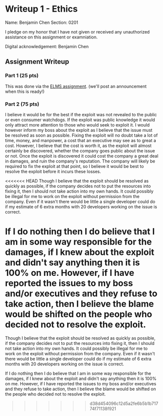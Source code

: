 # Writeup 1 - Ethics

Name: Benjamin Chen
Section: 0201

I pledge on my honor that I have not given or received any unauthorized assistance on this assignment or examniation.

Digital acknowledgement: Benjamin Chen

## Assignment Writeup

### Part 1 (25 pts)

This was done via the [ELMS assignment](). (we'll post an announcement when this is ready!)

### Part 2 (75 pts)

I believe it would be for the best if the exploit was not revealed to the public or even consumer watchdogs. If the exploit was public knowledge it would only attract more attention to those who would seek to exploit it. I would however inform my boss about the exploit as I believe that the issue must be resolved as soon as possible. Fixing the exploit will no doubt take a lot of time, money, and manpower, a cost that an executive may see as to great a cost. However, I believe that the cost is worth it, as the exploit will almost certainly be discovered, whether the company goes public about the issue or not. Once the exploit is discovered it could cost the company a great deal in damages, and ruin the company's reputation. The company will likely be required to fix the exploit at that point, so I believe it would be best to resolve the exploit before it incurs these losses.

<<<<<<< HEAD
Though I believe that the exploit should be resolved as quickly as possible, if the company decides not to put the resources into fixing it, then I should not take action into my own hands. It could possibly be illegal for me to work on the exploit without permission from the company. Even if it wasn't there would be little a single developer could do if my estimate of 6 extra months with 20 developers working on the issue is correct.

If I do nothing then I do believe that I am in some way responsible for the damages, if I knew about the exploit and didn't say anything then it is 100% on me. However, if I have reported the issues to my boss and/or executives and they refuse to take action, then I believe the blame would be shifted on the people who decided not to resolve the exploit.
=======
Though I believe that the exploit should be resolved as quickly as possible, if the company decides not to put the resources into fixing it, then I should not take action into my own hands. It could possibly be illegal for me to work on the exploit without permission from the company. Even if it wasn't there would be little a single developer could do if my estimate of 6 extra months with 20 developers working on the issue is correct. 

If I do nothing then I do believe that I am in some way responsible for the damages, if I knew about the exploit and didn't say anything then it is 100% on me.  However, if I have reported the issues to my boss and/or executives and they refuse to take action, then I believe the blame would be shifted on the people who decided not to resolve the exploit. 
>>>>>>> d38d454096c12d5a2fe6b5b1b71774f71138f921
